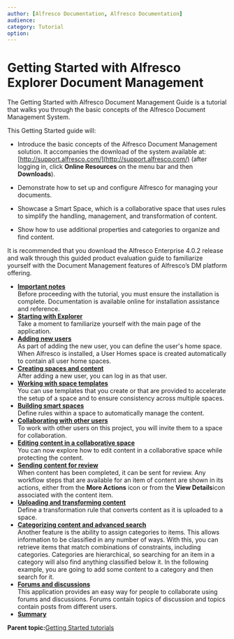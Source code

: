 ```yaml
---
author: [Alfresco Documentation, Alfresco Documentation]
audience: 
category: Tutorial
option: 
---
```


# Getting Started with Alfresco Explorer Document Management

The Getting Started with Alfresco Document Management Guide is a tutorial that walks you through the basic concepts of the Alfresco Document Management System.

This Getting Started guide will:

-   Introduce the basic concepts of the Alfresco Document Management solution. It accompanies the download of the system available at: [http://support.alfresco.com/](http://support.alfresco.com/) \(after logging in, click **Online Resources** on the menu bar and then **Downloads**\).

-   Demonstrate how to set up and configure Alfresco for managing your documents.

-   Showcase a Smart Space, which is a collaborative space that uses rules to simplify the handling, management, and transformation of content.

-   Show how to use additional properties and categories to organize and find content.


It is recommended that you download the Alfresco Enterprise 4.0.2 release and walk through this guided product evaluation guide to familiarize yourself with the Document Management features of Alfresco’s DM platform offering.

-   **[Important notes](../concepts/cgs-important.md)**  
Before proceeding with the tutorial, you must ensure the installation is complete. Documentation is available online for installation assistance and reference.
-   **[Starting with Explorer](../concepts/cgs-starting.md)**  
Take a moment to familiarize yourself with the main page of the application.
-   **[Adding new users](../tasks/tgs-add-user.md)**  
As part of adding the new user, you can define the user's home space. When Alfresco is installed, a User Homes space is created automatically to contain all user home spaces.
-   **[Creating spaces and content](../tasks/tgs-create-spacecontent.md)**  
After adding a new user, you can log in as that user.
-   **[Working with space templates](../tasks/tgs-spacetemplates.md)**  
You can use templates that you create or that are provided to accelerate the setup of a space and to ensure consistency across multiple spaces.
-   **[Building smart spaces](../concepts/cgs-smartspace.md)**  
Define rules within a space to automatically manage the content.
-   **[Collaborating with other users](../tasks/tgs-collaborate.md)**  
To work with other users on this project, you will invite them to a space for collaboration.
-   **[Editing content in a collaborative space](../concepts/cgs-edit-collaborativecontent.md)**  
You can now explore how to edit content in a collaborative space while protecting the content.
-   **[Sending content for review](../tasks/tgs-send-contentreview.md)**  
When content has been completed, it can be sent for review. Any workflow steps that are available for an item of content are shown in its actions, either from the **More Actions** icon or from the **View Details**icon associated with the content item.
-   **[Uploading and transforming content](../tasks/tgs-upload-content.md)**  
Define a transformation rule that converts content as it is uploaded to a space.
-   **[Categorizing content and advanced search](../tasks/tgs-categorize-content.md)**  
Another feature is the ability to assign categories to items. This allows information to be classified in any number of ways. With this, you can retrieve items that match combinations of constraints, including categories. Categories are hierarchical, so searching for an item in a category will also find anything classified below it. In the following example, you are going to add some content to a category and then search for it.
-   **[Forums and discussions](../concepts/cgs-forumsdiscussions.md)**  
This application provides an easy way for people to collaborate using forums and discussions. Forums contain topics of discussion and topics contain posts from different users.
-   **[Summary](../concepts/cgs-summary.md)**  


**Parent topic:**[Getting Started tutorials](../concepts/master-gs-intro.md)

